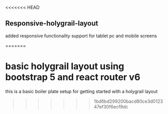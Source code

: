 <<<<<<< HEAD
## Responsive-holygrail-layout

added responsive functionality support for tablet pc and mobile screens

=======
# basic holygrail layout using bootstrap 5 and react router v6
this is a basic boiler plate setup for getting started with a holygrail layout
>>>>>>> 1bd6bd299200bacd80ce3d012347ef30f6ecf9dc
